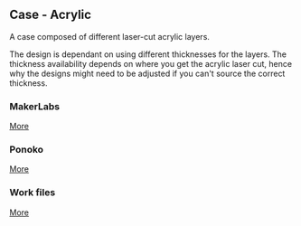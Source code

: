 ## Case - Acrylic

A case composed of different laser-cut acrylic layers.

The design is dependant on using different thicknesses for the layers. The thickness availability depends on where you get the acrylic laser cut, hence why the designs might need to be adjusted if you can't source the correct thickness.

### MakerLabs

[More](./MakersLabs/)

### Ponoko

[More](./Ponoko/)

### Work files

[More](./WIP/)